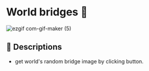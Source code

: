 # World bridges 🌁



![ezgif com-gif-maker (5)](https://user-images.githubusercontent.com/66230563/111935146-30d0ff80-8b06-11eb-9e3e-fb9de2adce9e.gif)


## 📑 Descriptions

- get world's random bridge image by clicking button.
